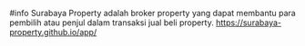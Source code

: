 #info
Surabaya Property adalah broker property yang dapat membantu para pembilih atau penjul dalam transaksi jual beli property.
https://surabaya-property.github.io/app/
